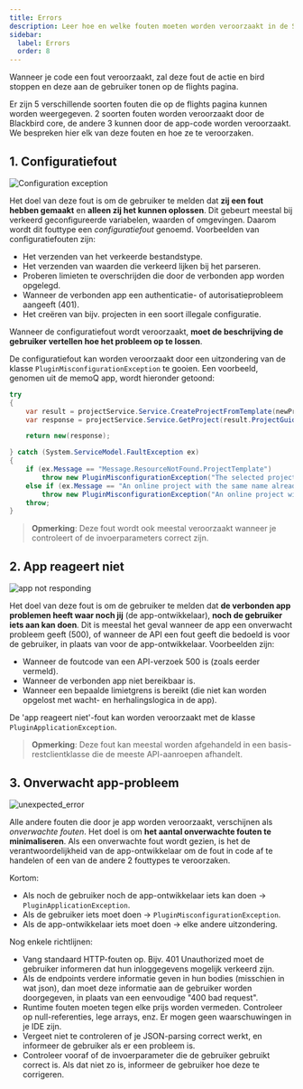 ```yaml
---
title: Errors
description: Leer hoe en welke fouten moeten worden veroorzaakt in de SDK
sidebar:
  label: Errors
  order: 8
---
```


Wanneer je code een fout veroorzaakt, zal deze fout de actie en bird stoppen en deze aan de gebruiker tonen op de flights pagina.

Er zijn 5 verschillende soorten fouten die op de flights pagina kunnen worden weergegeven. 2 soorten fouten worden veroorzaakt door de Blackbird core, de andere 3 kunnen door de app-code worden veroorzaakt. We bespreken hier elk van deze fouten en hoe ze te veroorzaken.

## 1. Configuratiefout

![Configuration exception](~/assets/docs/conventions/configuration_error.png)

Het doel van deze fout is om de gebruiker te melden dat **zij een fout hebben gemaakt** en **alleen zij het kunnen oplossen**. Dit gebeurt meestal bij verkeerd geconfigureerde variabelen, waarden of omgevingen. Daarom wordt dit fouttype een *configuratiefout* genoemd. Voorbeelden van configuratiefouten zijn:

- Het verzenden van het verkeerde bestandstype.
- Het verzenden van waarden die verkeerd lijken bij het parseren.
- Proberen limieten te overschrijden die door de verbonden app worden opgelegd.
- Wanneer de verbonden app een authenticatie- of autorisatieprobleem aangeeft (401).
- Het creëren van bijv. projecten in een soort illegale configuratie.

Wanneer de configuratiefout wordt veroorzaakt, **moet de beschrijving de gebruiker vertellen hoe het probleem op te lossen**.

De configuratiefout kan worden veroorzaakt door een uitzondering van de klasse `PluginMisconfigurationException` te gooien. Een voorbeeld, genomen uit de memoQ app, wordt hieronder getoond:

```cs
try
{
    var result = projectService.Service.CreateProjectFromTemplate(newProject);
    var response = projectService.Service.GetProject(result.ProjectGuid);

    return new(response);

} catch (System.ServiceModel.FaultException ex)
{
    if (ex.Message == "Message.ResourceNotFound.ProjectTemplate")
        throw new PluginMisconfigurationException("The selected project template does not exist. Please select a different template.");
    else if (ex.Message == "An online project with the same name already exists.")
        throw new PluginMisconfigurationException("An online project with the same name already exists. Please configure a unique name.");
    throw;
}
```

> **Opmerking**: Deze fout wordt ook meestal veroorzaakt wanneer je controleert of de invoerparameters correct zijn.

## 2. App reageert niet

![app not responding](~/assets/docs/conventions/not_responding_error.png)

Het doel van deze fout is om de gebruiker te melden dat **de verbonden app problemen heeft waar noch jij** (de app-ontwikkelaar), **noch de gebruiker iets aan kan doen**. Dit is meestal het geval wanneer de app een onverwacht probleem geeft (500), of wanneer de API een fout geeft die bedoeld is voor de gebruiker, in plaats van voor de app-ontwikkelaar. Voorbeelden zijn:

- Wanneer de foutcode van een API-verzoek 500 is (zoals eerder vermeld).
- Wanneer de verbonden app niet bereikbaar is.
- Wanneer een bepaalde limietgrens is bereikt (die niet kan worden opgelost met wacht- en herhalingslogica in de app).

De 'app reageert niet'-fout kan worden veroorzaakt met de klasse `PluginApplicationException`.

> **Opmerking**: Deze fout kan meestal worden afgehandeld in een basis-restclientklasse die de meeste API-aanroepen afhandelt.

## 3. Onverwacht app-probleem

![unexpected_error](~/assets/docs/conventions/unexpected_error.png)

Alle andere fouten die door je app worden veroorzaakt, verschijnen als *onverwachte fouten*. Het doel is om **het aantal onverwachte fouten te minimaliseren**. Als een onverwachte fout wordt gezien, is het de verantwoordelijkheid van de app-ontwikkelaar om de fout in code af te handelen of een van de andere 2 fouttypes te veroorzaken.

Kortom:

- Als noch de gebruiker noch de app-ontwikkelaar iets kan doen -> `PluginApplicationException`.
- Als de gebruiker iets moet doen -> `PluginMisconfigurationException`.
- Als de app-ontwikkelaar iets moet doen -> elke andere uitzondering.

Nog enkele richtlijnen:

- Vang standaard HTTP-fouten op. Bijv. 401 Unauthorized moet de gebruiker informeren dat hun inloggegevens mogelijk verkeerd zijn.
- Als de endpoints verdere informatie geven in hun bodies (misschien in wat json), dan moet deze informatie aan de gebruiker worden doorgegeven, in plaats van een eenvoudige "400 bad request".
- Runtime fouten moeten tegen elke prijs worden vermeden. Controleer op null-referenties, lege arrays, enz. Er mogen geen waarschuwingen in je IDE zijn.
- Vergeet niet te controleren of je JSON-parsing correct werkt, en informeer de gebruiker als er een probleem is.
- Controleer vooraf of de invoerparameter die de gebruiker gebruikt correct is. Als dat niet zo is, informeer de gebruiker hoe deze te corrigeren.
